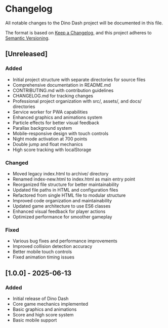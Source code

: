 # Changelog

All notable changes to the Dino Dash project will be documented in this file.

The format is based on [Keep a Changelog](https://keepachangelog.com/en/1.0.0/),
and this project adheres to [Semantic Versioning](https://semver.org/spec/v2.0.0.html).

## [Unreleased]
### Added
- Initial project structure with separate directories for source files
- Comprehensive documentation in README.md
- CONTRIBUTING.md with contribution guidelines
- CHANGELOG.md for tracking changes
- Professional project organization with src/, assets/, and docs/ directories
- Service worker for PWA capabilities
- Enhanced graphics and animations system
- Particle effects for better visual feedback
- Parallax background system
- Mobile-responsive design with touch controls
- Night mode activation at 700 points
- Double jump and float mechanics
- High score tracking with localStorage

### Changed
- Moved legacy index.html to archive/ directory
- Renamed index-new.html to index.html as main entry point
- Reorganized file structure for better maintainability
- Updated file paths in HTML and configuration files
- Refactored from single HTML file to modular structure
- Improved code organization and maintainability
- Updated game architecture to use ES6 classes
- Enhanced visual feedback for player actions
- Optimized performance for smoother gameplay

### Fixed
- Various bug fixes and performance improvements
- Improved collision detection accuracy
- Better mobile touch controls
- Fixed animation timing issues

## [1.0.0] - 2025-06-13
### Added
- Initial release of Dino Dash
- Core game mechanics implemented
- Basic graphics and animations
- Score and high score system
- Basic mobile support

